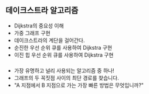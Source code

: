 ## 데이크스트라 알고리즘

- Dijkstra의 중요성 이해
- 가중 그래프 구현
- 데이크스트라의 계단을 걸어간다.
- 순진한 우선 순위 큐를 사용하여 Dijkstra 구현
- 이진 힙 우선 순위 큐를 사용하여 Dijkstra 구현

###

- 가장 유명하고 널리 사용되는 알고리즘 중 하나!
- 그래프의 두 꼭짓점 사이의 최단 경로를 찾습니다.
- "A 지점에서 B 지점으로 가는 가장 빠른 방법은 무엇입니까?"